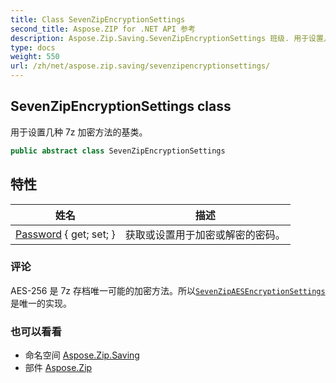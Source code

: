 ```yaml
---
title: Class SevenZipEncryptionSettings
second_title: Aspose.ZIP for .NET API 参考
description: Aspose.Zip.Saving.SevenZipEncryptionSettings 班级. 用于设置几种 7z 加密方法的基类
type: docs
weight: 550
url: /zh/net/aspose.zip.saving/sevenzipencryptionsettings/
---
```

## SevenZipEncryptionSettings class

用于设置几种 7z 加密方法的基类。

```csharp
public abstract class SevenZipEncryptionSettings
```

## 特性

| 姓名 | 描述 |
| --- | --- |
| [Password](../../aspose.zip.saving/sevenzipencryptionsettings/password/) { get; set; } | 获取或设置用于加密或解密的密码。 |

### 评论

AES-256 是 7z 存档唯一可能的加密方法。所以[`SevenZipAESEncryptionSettings`](../sevenzipaesencryptionsettings/)是唯一的实现。

### 也可以看看

* 命名空间 [Aspose.Zip.Saving](../../aspose.zip.saving/)
* 部件 [Aspose.Zip](../../)


